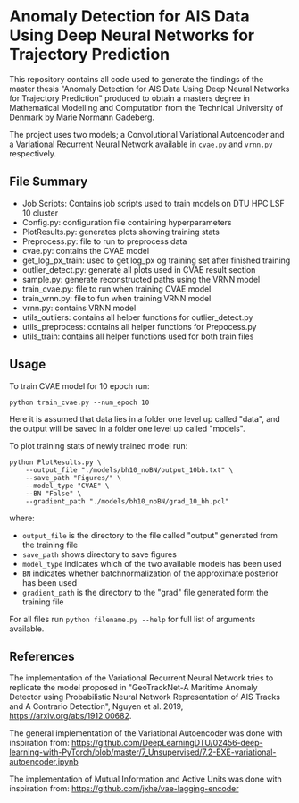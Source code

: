 # Anomaly Detection for AIS Data Using Deep Neural Networks for Trajectory Prediction

This repository contains all code used to generate the findings of the master thesis "Anomaly Detection for AIS Data Using Deep Neural Networks for Trajectory Prediction" produced to obtain a masters degree in Mathematical Modelling and Computation from the Technical University of Denmark by Marie Normann Gadeberg. 

The project uses two models; a Convolutional Variational Autoencoder and a Variational Recurrent Neural Network available in `cvae.py` and `vrnn.py` respectively. 

## File Summary
* Job Scripts: Contains job scripts used to train models on DTU HPC LSF 10 cluster
* Config.py: configuration file containing hyperparameters
* PlotResults.py: generates plots showing training stats
* Preprocess.py: file to run to preprocess data
* cvae.py: contains the CVAE model
* get_log_px_train: used to get log_px og training set after finished training
* outlier_detect.py: generate all plots used in CVAE result section
* sample.py: generate reconstructed paths using the VRNN model
* train_cvae.py: file to run when training CVAE model
* train_vrnn.py: file to fun when training VRNN model
* vrnn.py: contains VRNN model
* utils_outliers: contains all helper functions for outlier_detect.py
* utils_preprocess: contains all helper functions for Prepocess.py
* utils_train: contains all helper functions used for both train files 

## Usage
To train CVAE model for 10 epoch run:

`python train_cvae.py --num_epoch 10`

Here it is assumed that data lies in a folder one level up called "data", and the output will be saved in a folder one level up called "models". 

To plot training stats of newly trained model run:

```
python PlotResults.py \
    --output_file "./models/bh10_noBN/output_10bh.txt" \
    --save_path "Figures/" \
    --model_type "CVAE" \
    --BN "False" \
    --gradient_path "./models/bh10_noBN/grad_10_bh.pcl" 
```
where:
- `output_file` is the directory to the file called "output" generated from the training file
- `save_path` shows directory to save figures
- `model_type` indicates which of the two available models has been used
- `BN` indicates whether batchnormalization of the approximate posterior has been used
- `gradient_path` is the directory to the "grad" file generated form the training file

For all files run `python filename.py --help` for full list of arguments available. 

## References
The implementation of the Variational Recurrent Neural Network tries to replicate the model proposed in "GeoTrackNet-A Maritime Anomaly Detector using Probabilistic Neural Network Representation of AIS Tracks and A Contrario Detection", Nguyen et al. 2019, https://arxiv.org/abs/1912.00682.

The general implementation of the Variational Autoencoder was done with inspiration from: https://github.com/DeepLearningDTU/02456-deep-learning-with-PyTorch/blob/master/7_Unsupervised/7.2-EXE-variational-autoencoder.ipynb

The implementation of Mutual Information and Active Units was done with inspiration from: https://github.com/jxhe/vae-lagging-encoder
